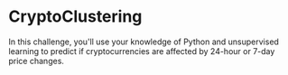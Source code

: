 # CryptoClustering
In this challenge, you'll use your knowledge of Python and unsupervised learning to predict if cryptocurrencies are affected by 24-hour or 7-day price changes.

